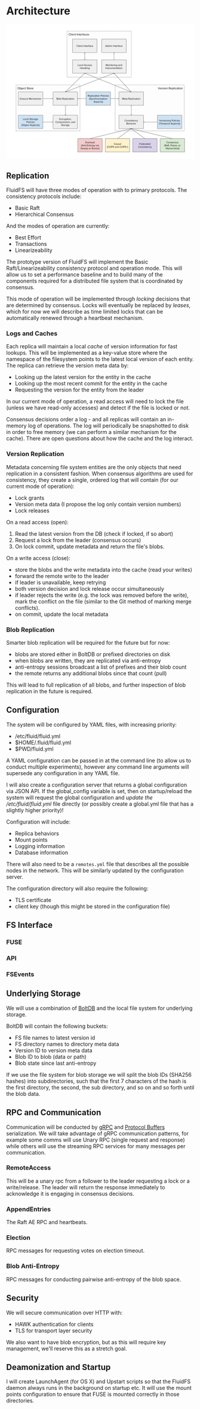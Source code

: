 # Architecture

![FluidFS Component Architecture](img/architecture.png)

## Replication

FluidFS will have three modes of operation with to primary protocols. The consistency protocols include:

- Basic Raft
- Hierarchical Consensus

And the modes of operation are currently:

- Best Effort
- Transactions
- Linearizeability

The prototype version of FluidFS will implement the Basic Raft/Linearizeability consistency protocol and operation mode. This will allow us to set a performance baseline and to build many of the components required for a distributed file system that is coordinated by consensus.

This mode of operation will be implemented through _locking_ decisions that are determined by consensus. Locks will eventually be replaced by _leases_, which for now we will describe as time limited locks that can be automatically renewed through a heartbeat mechanism.

### Logs and Caches

Each replica will maintain a local _cache_ of version information for fast lookups. This will be implemented as a key-value store where the namespace of the filesystem points to the latest local version of each entity. The replica can retrieve the version meta data by:

- Looking up the latest version for the entity in the cache
- Looking up the most recent commit for the entity in the cache
- Requesting the version for the entity from the leader

In our current mode of operation, a read access will need to lock the file (unless we have read-only accesses) and detect if the file is locked or not.  

Consensus decisions order a log - and all replicas will contain an in-memory log of operations. The log will periodically be snapshotted to disk in order to free memory (we can perform a similar mechanism for the cache). There are open questions about how the cache and the log interact.

### Version Replication

Metadata concerning file system entities are the only objects that need replication in a consistent fashion. When consensus algorithms are used for consistency, they create a single, ordered log that will contain (for our current mode of operation):

- Lock grants
- Version meta data (I propose the log only contain version numbers)
- Lock releases

On a read access (open):

1. Read the latest version from the DB (check if locked, if so abort)
2. Request a lock from the leader (consensus occurs)
3. On lock commit, update metadata and return the file's blobs.

On a write access (close):

- store the blobs and the write metadata into the cache (read your writes)
- forward the remote write to the leader
- if leader is unavailable, keep retrying
- both version decision and lock release occur simultaneously
- if leader rejects the write (e.g. the lock was removed before the write), mark the conflict on the file (similar to the Git method of marking merge conflicts).
- on commit, update the local metadata

### Blob Replication

Smarter blob replication will be required for the future but for now:

- blobs are stored either in BoltDB or prefixed directories on disk
- when blobs are written, they are replicated via anti-entropy
- anti-entropy sessions broadcast a list of prefixes and their blob count
- the remote returns any additional blobs since that count (pull)

This will lead to full replication of all blobs, and further inspection of blob replication in the future is required.

## Configuration

The system will be configured by YAML files, with increasing priority:

- /etc/fluid/fluid.yml
- $HOME/.fluid/fluid.yml
- $PWD/fluid.yml

A YAML configuration can be passed in at the command line (to allow us to conduct multiple experiments), however any command line arguments will supersede any configuration in any YAML file.

I will also create a configuration server that returns a global configuration via JSON API. If the global_config variable is set, then on startup/reload the system will request the global configuration and _update the /etc/fluid/fluid.yml_ file directly (or possibly create a global.yml file that has a slightly higher priority)!

Configuration will include:

- Replica behaviors
- Mount points
- Logging information
- Database information

There will also need to be a `remotes.yml` file that describes all the possible nodes in the network. This will be similarly updated by the configuration server.

The configuration directory will also require the following:

- TLS certificate
- client key (though this might be stored in the configuration file)

## FS Interface

### FUSE

### API

### FSEvents

## Underlying Storage

We will use a combination of [BoltDB](https://github.com/boltdb/bolt) and the local file system for underlying storage.

BoltDB will contain the following buckets:

- FS file names to latest version id
- FS directory names to directory meta data
- Version ID to version meta data
- Blob ID to blob (data or path)
- Blob state since last anti-entropy

If we use the file system for blob storage we will split the blob IDs (SHA256 hashes) into subdirectories, such that the first 7 characters of the hash is the first directory, the second, the sub directory, and so on and so forth until the blob data.

## RPC and Communication

Communication will be conducted by [gRPC](http://www.grpc.io/) and [Protocol Buffers](https://developers.google.com/protocol-buffers/) serialization. We will take advantage of gRPC communication patterns, for example some comms will use Unary RPC (single request and response) while others will use the streaming RPC services for many messages per communication.

### RemoteAccess

This will be a unary rpc from a follower to the leader requesting a lock or a write/release. The leader will return the response immediately to acknowledge it is engaging in consensus decisions.

### AppendEntries

The Raft AE RPC and heartbeats.

### Election

RPC messages for requesting votes on election timeout.

### Blob Anti-Entropy

RPC messages for conducting pairwise anti-entropy of the blob space.

## Security

We will secure communication over HTTP with:

- HAWK authentication for clients
- TLS for transport layer security

We also want to have blob encryption, but as this will require key management, we'll reserve this as a stretch goal.

## Deamonization and Startup

I will create LaunchAgent (for OS X) and Upstart scripts so that the FluidFS daemon always runs in the background on startup etc. It will use the mount points configuration to ensure that FUSE is mounted correctly in those directories.
